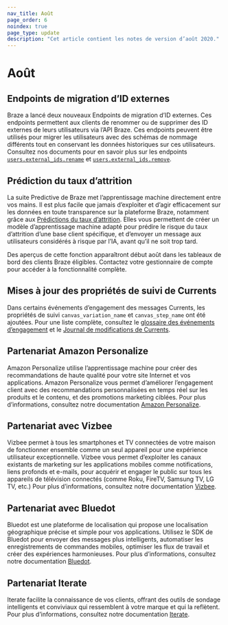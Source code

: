 ```yaml
---
nav_title: Août
page_order: 6
noindex: true
page_type: update
description: "Cet article contient les notes de version d’août 2020."
---
```

# Août

## Endpoints de migration d’ID externes

Braze a lancé deux nouveaux Endpoints de migration d’ID externes. Ces endpoints permettent aux clients de renommer ou de supprimer des ID externes de leurs utilisateurs via l’API Braze. Ces endpoints peuvent être utilisés pour migrer les utilisateurs avec des schémas de nommage différents tout en conservant les données historiques sur ces utilisateurs. Consultez nos documents pour en savoir plus sur les endpoints [`users.external_ids.rename`]({{site.baseurl}}/api/endpoints/user_data/external_id_migration/post_external_ids_rename/) et [`users.external_ids.remove`]({{site.baseurl}}/api/endpoints/user_data/external_id_migration/post_external_ids_remove/).

## Prédiction du taux d’attrition

La suite Predictive de Braze met l’apprentissage machine directement entre vos mains. Il est plus facile que jamais d’exploiter et d’agir efficacement sur les données en toute transparence sur la plateforme Braze, notamment grâce aux [Prédictions du taux d’attrition]({{site.baseurl}}/user_guide/predictive_suite/). Elles vous permettent de créer un modèle d’apprentissage machine adapté pour prédire le risque du taux d’attrition d’une base client spécifique, et d’envoyer un message aux utilisateurs considérés à risque par l’IA, avant qu’il ne soit trop tard. 

Des aperçus de cette fonction apparaîtront début août dans les tableaux de bord des clients Braze éligibles. Contactez votre gestionnaire de compte pour accéder à la fonctionnalité complète.

## Mises à jour des propriétés de suivi de Currents

Dans certains événements d’engagement des messages Currents, les propriétés de suivi `canvas_variation_name` et `canvas_step_name` ont été ajoutées. Pour une liste complète, consultez le [glossaire des événements d’engagement]({{site.baseurl}}/user_guide/data_and_analytics/braze_currents/event_glossary/message_engagement_events/) et le [Journal de modifications de Currents]({{site.baseurl}}/user_guide/data_and_analytics/braze_currents/).

## Partenariat Amazon Personalize

Amazon Personalize utilise l’apprentissage machine pour créer des recommandations de haute qualité pour votre site Internet et vos applications. Amazon Personalize vous permet d’améliorer l’engagement client avec des recommandations personnalisées en temps réel sur les produits et le contenu, et des promotions marketing ciblées. Pour plus d’informations, consultez notre documentation [Amazon Personalize]({{site.baseurl}}/partners/data_augmentation/recommendation/amazon_personalize/).

## Partenariat avec Vizbee

Vizbee permet à tous les smartphones et TV connectées de votre maison de fonctionner ensemble comme un seul appareil pour une expérience utilisateur exceptionnelle. Vizbee vous permet d’exploiter les canaux existants de marketing sur les applications mobiles comme notifications, liens profonds et e-mails, pour acquérir et engager le public sur tous les appareils de télévision connectés (comme Roku, FireTV, Samsung TV, LG TV, etc.) Pour plus d’informations, consultez notre documentation [Vizbee]({{site.baseurl}}/partners/channel_extensions/deep_linking/vizbee_for_tv_deeplinking/). 

## Partenariat avec Bluedot

Bluedot est une plateforme de localisation qui propose une localisation géographique précise et simple pour vos applications. Utilisez le SDK de Bluedot pour envoyer des messages plus intelligents, automatiser les enregistrements de commandes mobiles, optimiser les flux de travail et créer des expériences harmonieuses. Pour plus d’informations, consultez notre documentation [Bluedot]({{site.baseurl}}/partners/data_augmentation/contextual_location/bluedot/#bluedot). 

## Partenariat Iterate 

Iterate facilite la connaissance de vos clients, offrant des outils de sondage intelligents et conviviaux qui ressemblent à votre marque et qui la reflètent. Pour plus d’informations, consultez notre documentation [Iterate]({{site.baseurl}}/partners/additional_channels/surveys/iterate/). 
